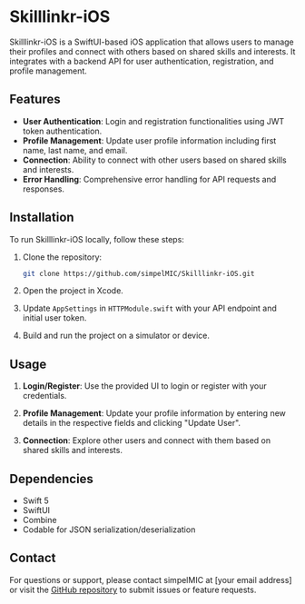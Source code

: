 # Skilllinkr-iOS

Skilllinkr-iOS is a SwiftUI-based iOS application that allows users to manage their profiles and connect with others based on shared skills and interests. It integrates with a backend API for user authentication, registration, and profile management.

## Features

- **User Authentication**: Login and registration functionalities using JWT token authentication.
- **Profile Management**: Update user profile information including first name, last name, and email.
- **Connection**: Ability to connect with other users based on shared skills and interests.
- **Error Handling**: Comprehensive error handling for API requests and responses.

## Installation

To run Skilllinkr-iOS locally, follow these steps:

1. Clone the repository:
   ```bash
   git clone https://github.com/simpelMIC/Skilllinkr-iOS.git
   ```

2. Open the project in Xcode.

3. Update `AppSettings` in `HTTPModule.swift` with your API endpoint and initial user token.

4. Build and run the project on a simulator or device.

## Usage

1. **Login/Register**: Use the provided UI to login or register with your credentials.
   
2. **Profile Management**: Update your profile information by entering new details in the respective fields and clicking "Update User".

3. **Connection**: Explore other users and connect with them based on shared skills and interests.

## Dependencies

- Swift 5
- SwiftUI
- Combine
- Codable for JSON serialization/deserialization

## Contact

For questions or support, please contact simpelMIC at [your email address] or visit the [GitHub repository](https://github.com/simpelMIC/Skilllinkr-iOS) to submit issues or feature requests.
